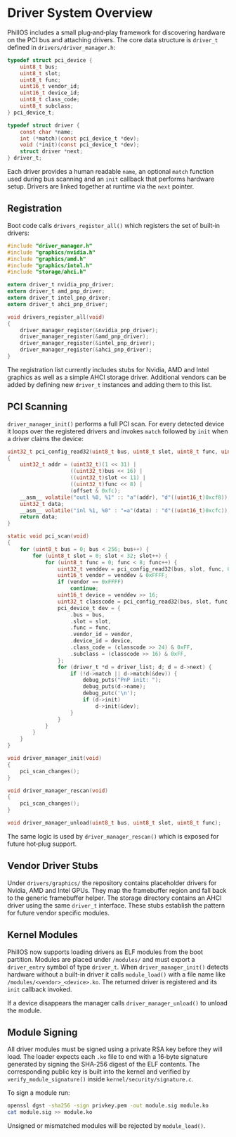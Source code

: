 # Driver System Overview

PhillOS includes a small plug‑and‑play framework for discovering
hardware on the PCI bus and attaching drivers.  The core data
structure is `driver_t` defined in `drivers/driver_manager.h`:

```c
typedef struct pci_device {
    uint8_t bus;
    uint8_t slot;
    uint8_t func;
    uint16_t vendor_id;
    uint16_t device_id;
    uint8_t class_code;
    uint8_t subclass;
} pci_device_t;

typedef struct driver {
    const char *name;
    int (*match)(const pci_device_t *dev);
    void (*init)(const pci_device_t *dev);
    struct driver *next;
} driver_t;
```

Each driver provides a human readable `name`, an optional `match`
function used during bus scanning and an `init` callback that
performs hardware setup.  Drivers are linked together at runtime
via the `next` pointer.

## Registration

Boot code calls `drivers_register_all()` which registers the set of
built‑in drivers:

```c
#include "driver_manager.h"
#include "graphics/nvidia.h"
#include "graphics/amd.h"
#include "graphics/intel.h"
#include "storage/ahci.h"

extern driver_t nvidia_pnp_driver;
extern driver_t amd_pnp_driver;
extern driver_t intel_pnp_driver;
extern driver_t ahci_pnp_driver;

void drivers_register_all(void)
{
    driver_manager_register(&nvidia_pnp_driver);
    driver_manager_register(&amd_pnp_driver);
    driver_manager_register(&intel_pnp_driver);
    driver_manager_register(&ahci_pnp_driver);
}
```

The registration list currently includes stubs for Nvidia, AMD and
Intel graphics as well as a simple AHCI storage driver.  Additional
vendors can be added by defining new `driver_t` instances and adding
them to this list.

## PCI Scanning

`driver_manager_init()` performs a full PCI scan.  For every detected
device it loops over the registered drivers and invokes `match`
followed by `init` when a driver claims the device:

```c
uint32_t pci_config_read32(uint8_t bus, uint8_t slot, uint8_t func, uint8_t offset)
{
    uint32_t addr = (uint32_t)(1 << 31) |
                    ((uint32_t)bus << 16) |
                    ((uint32_t)slot << 11) |
                    ((uint32_t)func << 8) |
                    (offset & 0xfc);
    __asm__ volatile("outl %0, %1" :: "a"(addr), "d"((uint16_t)0xcf8));
    uint32_t data;
    __asm__ volatile("inl %1, %0" : "=a"(data) : "d"((uint16_t)0xcfc));
    return data;
}

static void pci_scan(void)
{
    for (uint8_t bus = 0; bus < 256; bus++) {
        for (uint8_t slot = 0; slot < 32; slot++) {
            for (uint8_t func = 0; func < 8; func++) {
                uint32_t venddev = pci_config_read32(bus, slot, func, 0);
                uint16_t vendor = venddev & 0xFFFF;
                if (vendor == 0xFFFF)
                    continue;
                uint16_t device = venddev >> 16;
                uint32_t classcode = pci_config_read32(bus, slot, func, 8);
                pci_device_t dev = {
                    .bus = bus,
                    .slot = slot,
                    .func = func,
                    .vendor_id = vendor,
                    .device_id = device,
                    .class_code = (classcode >> 24) & 0xFF,
                    .subclass = (classcode >> 16) & 0xFF,
                };
                for (driver_t *d = driver_list; d; d = d->next) {
                    if (!d->match || d->match(&dev)) {
                        debug_puts("PnP init: ");
                        debug_puts(d->name);
                        debug_putc('\n');
                        if (d->init)
                            d->init(&dev);
                    }
                }
            }
        }
    }
}

void driver_manager_init(void)
{
    pci_scan_changes();
}

void driver_manager_rescan(void)
{
    pci_scan_changes();
}

void driver_manager_unload(uint8_t bus, uint8_t slot, uint8_t func);
```

The same logic is used by `driver_manager_rescan()` which is exposed
for future hot‑plug support.

## Vendor Driver Stubs

Under `drivers/graphics/` the repository contains placeholder drivers
for Nvidia, AMD and Intel GPUs.  They map the framebuffer region and
fall back to the generic framebuffer helper.  The storage directory
contains an AHCI driver using the same `driver_t` interface.  These
stubs establish the pattern for future vendor specific modules.


## Kernel Modules

PhillOS now supports loading drivers as ELF modules from the boot partition. Modules are placed under `/modules/` and must export a `driver_entry` symbol of type `driver_t`. When `driver_manager_init()` detects hardware without a built-in driver it calls `module_load()` with a file name like `/modules/<vendor>_<device>.ko`. The returned driver is registered and its `init` callback invoked.

If a device disappears the manager calls `driver_manager_unload()` to unload the module.

## Module Signing

All driver modules must be signed using a private RSA key before they will load.
The loader expects each `.ko` file to end with a 16‑byte signature generated by
signing the SHA‑256 digest of the ELF contents.  The corresponding public key is
built into the kernel and verified by `verify_module_signature()` inside
`kernel/security/signature.c`.

To sign a module run:

```bash
openssl dgst -sha256 -sign privkey.pem -out module.sig module.ko
cat module.sig >> module.ko
```

Unsigned or mismatched modules will be rejected by `module_load()`.

